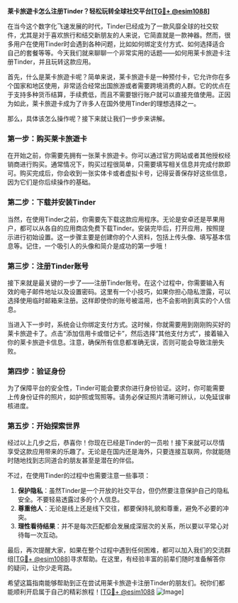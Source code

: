 **莱卡旅遊卡怎么注册Tinder？轻松玩转全球社交平台[[TG💪+ @esim1088](https://t.me/s/esim1088)]**

在当今这个数字化飞速发展的时代，Tinder已经成为了一款风靡全球的社交软件，尤其是对于喜欢旅行和结交新朋友的人来说，它简直就是一款神器。然而，很多用户在使用Tinder时会遇到各种问题，比如如何绑定支付方式、如何选择适合自己的套餐等等。今天我们就来聊聊一个非常实用的话题——如何用莱卡旅遊卡注册Tinder，并且玩转这款应用。

首先，什么是莱卡旅遊卡呢？简单来说，莱卡旅遊卡是一种预付卡，它允许你在多个国家和地区使用，非常适合经常出国旅游或者需要跨境消费的人群。它的优点在于支持多种货币结算，手续费低，而且不需要银行账户就可以直接充值使用。正因为如此，莱卡旅遊卡成为了许多人在国外使用Tinder的理想选择之一。

那么，具体该怎么操作呢？接下来就让我们一步步来讲解。

### 第一步：购买莱卡旅遊卡

在开始之前，你需要先拥有一张莱卡旅遊卡。你可以通过官方网站或者其他授权经销商进行购买。通常情况下，购买过程很简单，只需要填写相关信息并完成付款即可。购买完成后，你会收到一张实体卡或者虚拟卡号，记得妥善保存好这些信息，因为它们是你后续操作的基础。

### 第二步：下载并安装Tinder

当然，在使用Tinder之前，你需要先下载这款应用程序。无论是安卓还是苹果用户，都可以从各自的应用商店免费下载Tinder。安装完毕后，打开应用，按照提示进行初始设置。这一步骤主要是创建你的个人资料，包括上传头像、填写基本信息等。记住，一个吸引人的头像和简介是成功的第一步哦！

### 第三步：注册Tinder账号

接下来就是最关键的一步了——注册Tinder账号。在这个过程中，你需要输入有效的电子邮件地址以及设置密码。这里有一个小技巧，如果你担心隐私泄露，可以选择使用临时邮箱来注册。这样即使你的账号被滥用，也不会影响到真实的个人信息。

当进入下一步时，系统会让你绑定支付方式。这时候，你就需要用到刚刚购买好的莱卡旅遊卡了。点击“添加信用卡或借记卡”，然后选择“其他支付方式”，接着输入你的莱卡旅遊卡信息。注意，确保所有信息都准确无误，否则可能会导致注册失败。

### 第四步：验证身份

为了保障平台的安全性，Tinder可能会要求你进行身份验证。这时，你可能需要上传身份证件的照片，如护照或驾照等。请务必保证照片清晰可辨认，以免延误审核进度。

### 第五步：开始探索世界

经过以上几步之后，恭喜你！你现在已经是Tinder的一员啦！接下来就可以尽情享受这款应用带来的乐趣了。无论是在国内还是海外，只要连接互联网，你就能随时随地找到志同道合的朋友甚至是潜在的伴侣。

不过，在使用Tinder的过程中也需要注意一些事项：

1. **保护隐私**：虽然Tinder是一个开放的社交平台，但仍然要注意保护自己的隐私安全。不要轻易透露过多的个人信息。
2. **尊重他人**：无论是线上还是线下交往，都要保持礼貌和尊重，避免不必要的冲突。
3. **理性看待结果**：并不是每次匹配都会发展成深层次的关系，所以要以平常心对待每一次互动。

最后，再次提醒大家，如果在整个过程中遇到任何困难，都可以加入我们的交流群组[[TG💪+ @esim1088](https://t.me/s/esim1088)]寻求帮助。在这里，有经验丰富的前辈们随时准备解答你的疑问，让你少走弯路。

希望这篇指南能够帮助到正在尝试用莱卡旅遊卡注册Tinder的朋友们。祝你们都能顺利开启属于自己的精彩旅程！[[TG💪+ @esim1088](https://t.me/s/esim1088) ![Image](https://i.postimg.cc/4NQfJmqS/Snipaste-2025-05-13-00-14-12.png)]